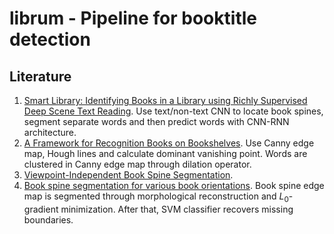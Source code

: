 # librum - Pipeline for booktitle detection



## **Literature**
1.  [Smart Library: Identifying Books in a Library using Richly Supervised Deep
Scene Text Reading](https://arxiv.org/pdf/1611.07385.pdf). Use text/non-text CNN to locate book spines, segment separate words and then predict words with CNN-RNN architecture.
2. [A Framework for Recognition Books on Bookshelves](https://www.researchgate.net/publication/220778125_A_Framework_for_Recognition_Books_on_Bookshelves). Use Canny edge map, Hough lines and calculate dominant vanishing point. Words are clustered in Canny edge map through dilation operator. 
3. [Viewpoint-Independent Book Spine Segmentation](https://www.researchgate.net/publication/269299980_Viewpoint-independent_book_spine_segmentation).
4. [Book spine segmentation for various book orientations](https://www.researchgate.net/publication/300412373_Book_spine_segmentation_for_various_book_orientations). Book spine edge map is segmented through morphological reconstruction and $L_0$-gradient minimization. After that, SVM classifier recovers missing boundaries. 
